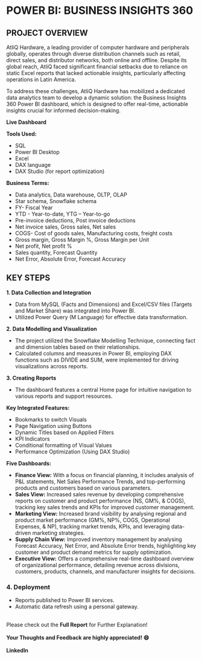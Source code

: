 # POWER BI: BUSINESS INSIGHTS 360

## PROJECT OVERVIEW

AtliQ Hardware, a leading provider of computer hardware and peripherals globally, operates through diverse distribution channels such as retail, direct sales, and distributor networks, both online and offline. Despite its global reach, AtliQ faced significant financial setbacks due to reliance on static Excel reports that lacked actionable insights, particularly affecting operations in Latin America.

To address these challenges, AtliQ Hardware has mobilized a dedicated data analytics team to develop a dynamic solution: the Business Insights 360 Power BI dashboard, which is designed to offer real-time, actionable insights crucial for informed decision-making.

**Live Dashboard**<br />

**Tools Used:**
-	SQL
-	Power BI Desktop
-	Excel
-	DAX language
-	DAX Studio (for report optimization)

**Business Terms:**
-	Data analytics, Data warehouse, OLTP, OLAP 
-	Star schema, Snowflake schema
-	FY- Fiscal Year
-	YTD - Year-to-date, YTG – Year-to-go
-	Pre-invoice deductions, Post invoice deductions
-	Net invoice sales, Gross sales, Net sales
-	COGS- Cost of goods sales, Manufacturing costs, freight costs
-	Gross margin, Gross Margin %, Gross Margin per Unit
-	Net profit, Net profit %
-	Sales quantity, Forecast Quantity
-	Net Error, Absolute Error, Forecast Accuracy

## KEY STEPS

**1. Data Collection and Integration**
- Data from MySQL (Facts and Dimensions) and Excel/CSV files (Targets and Market Share) was integrated into Power BI.
- Utilized Power Query (M Language) for effective data transformation.

**2. Data Modelling and Visualization**
- The project utilized the Snowflake Modelling Technique, connecting fact and dimension tables based on their relationships.
- Calculated columns and measures in Power BI, employing DAX functions such as DIVIDE and SUM, were implemented for driving visualizations across reports.

**3. Creating Reports**
- The dashboard features a central Home page for intuitive navigation to various reports and support resources. 

**Key Integrated Features:**
-	Bookmarks to switch Visuals
-	Page Navigation using Buttons 
-	Dynamic Titles based on Applied Filters 
-	KPI Indicators
-	Conditional formatting of Visual Values
-	Performance Optimization (Using DAX Studio)

**Five Dashboards:** 
-	**Finance View:** With a focus on financial planning, it includes analysis of P&L statements, Net Sales Performance Trends, and top-performing products and customers based on various parameters.
-	**Sales View:** Increased sales revenue by developing comprehensive reports on customer and product performance (NS, GM%, & COGS), tracking key sales trends and KPIs for improved customer management.
-	**Marketing View:** Increased brand visibility by analysing regional and product market performance (GM%, NP%, COGS, Operational Expenses, & NP), tracking market trends, KPIs, and leveraging data-driven marketing strategies.
-	**Supply Chain View:** Improved inventory management by analysing Forecast Accuracy, Net Error, and Absolute Error trends, highlighting key customer and product demand metrics for supply optimization.
-	**Executive View:** Offers a comprehensive real-time dashboard overview of organizational performance, detailing revenue across divisions, customers, products, channels, and manufacturer insights for decisions.

### 4. Deployment
-	Reports published to Power BI services. 
-	Automatic data refresh using a personal gateway.

\
Please check out the **Full Report** for Further Explanation!<br />
\
**Your Thoughts and Feedback are highly appreciated! :smile:**<br />
\
**LinkedIn**<br />
